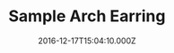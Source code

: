 ---
templateKey: product-item
title: Sample Arch Earring
date: 2016-12-17T15:04:10.000Z
price: 9.95
style:
    - arch
color:
    - green
    - white
---